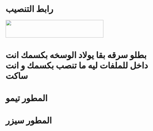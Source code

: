 # رابط التنصيب

<p align="left"><a href="https://heroku.com/deploy?template=https://github.com/selva0st/Assistant"> <img src="https://img.shields.io/badge/Deploy%20To%20Heroku-purple?style=for-the-badge&logo=heroku" width="320" height="58.45"/></a></p>


# بطلو سرقه بقا يولاد الوسخه بكسمك انت داخل للملفات ليه ما تنصب بكسمك و انت ساكت  
# المطور تيمو
# المطور سيزر
